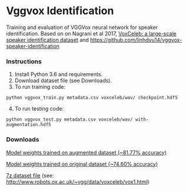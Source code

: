 # Vggvox Identification
Training and evaluation of VGGVox neural network for speaker identification.
Based on on Nagrani et al 2017, [VoxCeleb: a large-scale speaker identification dataset](https://arxiv.org/pdf/1706.08612.pdf) and https://github.com/linhdvu14/vggvox-speaker-identification

### Instructions
1. Install Python 3.6 and requirements.
2. Download dataset file (see Downloads).
3. To run training code:
```
python vggvox_train.py metadata.csv voxceleb/wav/ checkpoint.hdf5
```
4. To run testing code:
```
python vggvox_test.py metadata.csv voxceleb/wav/ with-augmentation.hdf5
```

### Downloads
[Model weights trained on augmented dataset (~81.77% accuracy)](https://drive.google.com/open?id=1BMnrz6B6WYRfx7ssY6DacTeoIlFYxZd2)

[Model weights trained on original dataset (~74.60% accuracy)](https://drive.google.com/open?id=1YxCi6_BlOG8oV85g4Gu3B2T-I1hzC6aa)

[7z dataset file](https://drive.google.com/open?id=1n1YAUHH84R7F19DofHiDFLKHheJC6nwO) (see: http://www.robots.ox.ac.uk/~vgg/data/voxceleb/vox1.html)
